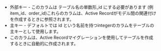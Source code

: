 - 外部キー - このカラムは テーブル名の単数形_id にする必要があります (例 item_id、order_id)これらのカラムは、Active Recordがモデル間の関連付けを作成するときに参照されます。
- 主キー - デフォルトでは id という名前を持つintegerのカラムをテーブルの主キーとして使用します。
- このカラムは、Active Recordマイグレーションを使用してテーブルを作成するときに自動的に作成されます。
